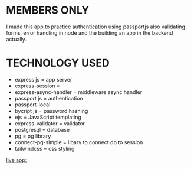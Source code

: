 # MEMBERS ONLY
I made this app to practice authentication using passportjs also validating forms, error handling in node and the building an app in the backend actually.
# TECHNOLOGY USED
- express js = app server
- express-session = 
- express-async-handler = middleware async handler
- passport js = authentication
- passport-local
- bycript js = password hashing
- ejs = JavaScript templating
- express-validator = validator
- postgresql = database
- pg = pg library
- connect-pg-simple = libary to connect db to session
- tailwindcss = css styling

[live app:](https://members-only-lpbj.onrender.com/)



